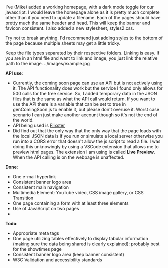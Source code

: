 I've (Mike) added a working homepage, with a dark mode toggle for our javascript. I would leave the homepage alone as it is pretty much complete other than if you need to update a filename. Each of the pages should have pretty much the same header and head. This will keep the banner and favicon consistent. I also added a new stylesheet, styles2.css. 

  Try not to break anything. I'd recommend just adding styles to the bottom of the page because multiple sheets may get a little tricky. 

  Keep the file types separated by their respective folders. Linking is easy. If you are in an html file and want to link and image, you just link the relative path to the image. ../images/example.jpg 

**API use**:
  - Currently, the coming soon page can use an API but is not actively using it. The API functionality does work but the service I found only allows for 500 calls for the free service. So, I added temporary data in the JSON files that is the same as what the API call would return. If you want to use the API there is a variable that can be set to true in genComingSoon.js to enable it, but please don't overuse it. Worst case scenario I can just make another account though so it's not the end of the world.
  - API being used is [Flixster](https://rapidapi.com/apidojo/api/flixster/details)
  - Did find out that the only way that the only way that the page loads with the local JSON data is if you run or simulate a local server otherwise you run into a CORS error that doesn't allow the js script to read a file. I was doing this unknowingly by using a VSCode extension that allows me to preview html pages. The extension I am using is called **Live Preview**. When the API calling is on the webpage is unaffected.

**Done**:
- One e-mail hyperlink
- Consistent banner logo area
- Consistent main navigation
- Multimedia Element: YouTube video, CSS image gallery, or CSS Transition
- One page containing a form with at least three elements
- Use of JavaScript on two pages
- 
**Todo**:
- Appropriate meta tags
- One page utilizing tables effectively to display tabular information (making sure the data being shared is clearly explained): probably best for the showtimes page
- Consistent banner logo area (keep banner consistent)
- W3C Validation and accessibility standards
